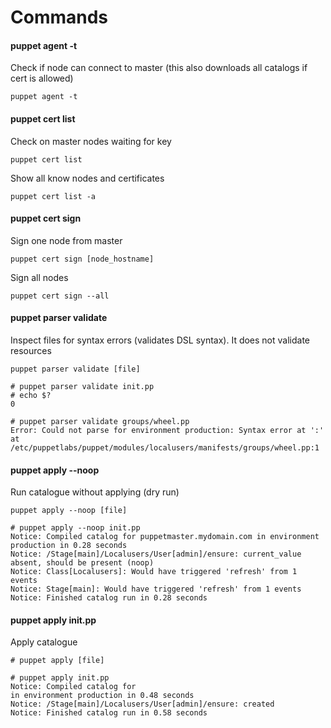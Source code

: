# Commands


#### puppet agent -t

Check if node can connect to master (this also downloads all catalogs if cert is allowed)

```
puppet agent -t
```

#### puppet cert list

Check on master nodes waiting for key

```
puppet cert list
```

Show all know nodes and certificates

```
puppet cert list -a
```

#### puppet cert sign

Sign one node from master

```
puppet cert sign [node_hostname]
```

Sign all nodes

```
puppet cert sign --all
```

#### puppet parser validate

Inspect files for syntax errors (validates DSL syntax). It does not validate resources

```
puppet parser validate [file]
```

```
# puppet parser validate init.pp 
# echo $?
0

# puppet parser validate groups/wheel.pp 
Error: Could not parse for environment production: Syntax error at ':' at /etc/puppetlabs/puppet/modules/localusers/manifests/groups/wheel.pp:1
```

#### puppet apply --noop

Run catalogue without applying (dry run)

`puppet apply --noop [file]`

```
# puppet apply --noop init.pp 
Notice: Compiled catalog for puppetmaster.mydomain.com in environment production in 0.28 seconds
Notice: /Stage[main]/Localusers/User[admin]/ensure: current_value absent, should be present (noop)
Notice: Class[Localusers]: Would have triggered 'refresh' from 1 events
Notice: Stage[main]: Would have triggered 'refresh' from 1 events
Notice: Finished catalog run in 0.28 seconds
```

#### puppet apply init.pp

Apply catalogue

`# puppet apply [file]`

```
# puppet apply init.pp 
Notice: Compiled catalog for 
in environment production in 0.48 seconds
Notice: /Stage[main]/Localusers/User[admin]/ensure: created
Notice: Finished catalog run in 0.58 seconds
```
 